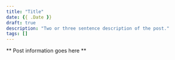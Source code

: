 ```yaml
---
title: "Title"
date: {{ .Date }}
draft: true
description: "Two or three sentence description of the post."
tags: []
---
```


** Post information goes here **
